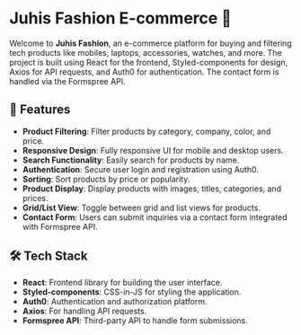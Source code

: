
# Juhis Fashion E-commerce 🛒

Welcome to **Juhis Fashion**, an e-commerce platform for buying and filtering tech products like mobiles, laptops, accessories, watches, and more. The project is built using React for the frontend, Styled-components for design, Axios for API requests, and Auth0 for authentication. The contact form is handled via the Formspree API.

## 🚀 Features

- **Product Filtering**: Filter products by category, company, color, and price.
- **Responsive Design**: Fully responsive UI for mobile and desktop users.
- **Search Functionality**: Easily search for products by name.
- **Authentication**: Secure user login and registration using Auth0.
- **Sorting**: Sort products by price or popularity.
- **Product Display**: Display products with images, titles, categories, and prices.
- **Grid/List View**: Toggle between grid and list views for products.
- **Contact Form**: Users can submit inquiries via a contact form integrated with Formspree API.

## 🛠️ Tech Stack

- **React**: Frontend library for building the user interface.
- **Styled-components**: CSS-in-JS for styling the application.
- **Auth0**: Authentication and authorization platform.
- **Axios**: For handling API requests.
- **Formspree API**: Third-party API to handle form submissions.




